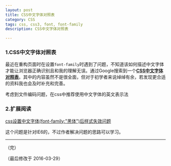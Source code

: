 ```yaml
---
layout: post
title: CSS中文字体对照表
category: CSS
tags: css, css3, font, font-family
description: CSS中文字体对照表

---
```


### 1.CSS中文字体对照表

最近在重构页面时在设置`font-family`时遇到了问题，不知道该如何描述中文字体才能让浏览器正确识别且和我的理解无误。通过Google搜索到一个[**CSS中文字体对照表**](https://hotoo.googlecode.com/svn/trunk/labs/css/css-fonts.html)。其中的内容虽然不是很全面，但对于初学者来说绰绰有余，若发现更合适的资料我也会及时补充和完善。  

考虑到文件编码问题，在css中推荐使用中文字体的英文表示法

### 2.扩展阅读

[css设置中文字体(font-family:"黑体")后样式失效问题](http://www.im87.cn/blog/10-03/cssshe-zhi-zhong-wen-zi-ti-font-familyhei-ti-hou-yang-shi-shi-xiao-wen-ti)

这个问题是针对IE6的，不过作者解决问题的思路可以学习。

---

（完）

（最后修改于 2016-03-29）